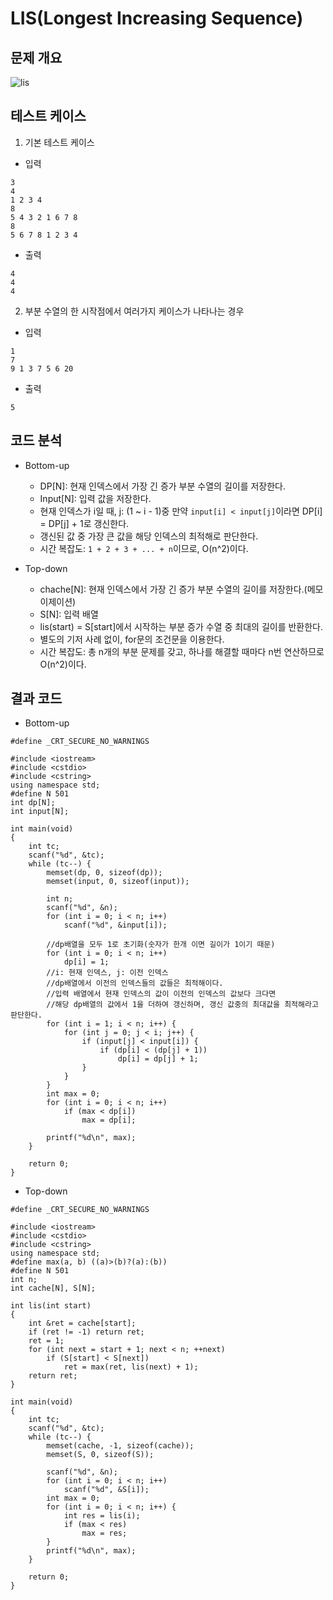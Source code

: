 # LIS(Longest Increasing Sequence)

## 문제 개요

![lis](https://user-images.githubusercontent.com/34755287/42437607-91671ad2-8398-11e8-9a22-5f6302fac5c1.JPG)

## 테스트 케이스
1. 기본 테스트 케이스
- 입력
```
3
4
1 2 3 4
8
5 4 3 2 1 6 7 8 
8
5 6 7 8 1 2 3 4
```
- 출력
```
4
4
4
```

2. 부분 수열의 한 시작점에서 여러가지 케이스가 나타나는 경우
- 입력
```
1
7
9 1 3 7 5 6 20
```
- 출력
```
5
```

## 코드 분석
- Bottom-up
  - DP[N]: 현재 인덱스에서 가장 긴 증가 부분 수열의 길이를 저장한다.
  - Input[N]: 입력 값을 저장한다.
  - 현재 인덱스가 i일 때, j: (1 ~ i - 1)중 만약 ```input[i] < input[j]```이라면 DP[i] = DP[j] + 1로 갱신한다.
  - 갱신된 값 중 가장 큰 값을 해당 인덱스의 최적해로 판단한다.
  - 시간 복잡도: ```1 + 2 + 3 + ... + n```이므로, O(n^2)이다.

- Top-down
	- chache[N]: 현재 인덱스에서 가장 긴 증가 부분 수열의 길이를 저장한다.(메모이제이션)
	- S[N]: 입력 배열
	- lis(start) = S[start]에서 시작하는 부분 증가 수열 중 최대의 길이를 반환한다.
	- 별도의 기저 사례 없이, for문의 조건문을 이용한다.
	- 시간 복잡도: 총 n개의 부분 문제를 갖고, 하나를 해결할 때마다 n번 연산하므로 O(n^2)이다.

## 결과 코드
- Bottom-up
```
#define _CRT_SECURE_NO_WARNINGS

#include <iostream>
#include <cstdio>
#include <cstring>
using namespace std;
#define N 501
int dp[N];
int input[N];

int main(void)
{
	int tc;
	scanf("%d", &tc);
	while (tc--) {
		memset(dp, 0, sizeof(dp));
		memset(input, 0, sizeof(input));

		int n;
		scanf("%d", &n);
		for (int i = 0; i < n; i++)
			scanf("%d", &input[i]);

		//dp배열을 모두 1로 초기화(숫자가 한개 이면 길이가 1이기 때문)
		for (int i = 0; i < n; i++)
			dp[i] = 1;
		//i: 현재 인덱스, j: 이전 인덱스
		//dp배열에서 이전의 인덱스들의 값들은 최적해이다.
		//입력 배열에서 현재 인덱스의 값이 이전의 인덱스의 값보다 크다면
		//해당 dp배열의 값에서 1을 더하여 갱신하며, 갱신 값중의 최대값을 최적해라고 판단한다.
		for (int i = 1; i < n; i++) {
			for (int j = 0; j < i; j++) {
				if (input[j] < input[i]) {
					if (dp[i] < (dp[j] + 1))
						dp[i] = dp[j] + 1;
				}
			}
		}
		int max = 0;
		for (int i = 0; i < n; i++)
			if (max < dp[i])
				max = dp[i];

		printf("%d\n", max);
	}

	return 0;
}
```

- Top-down
```
#define _CRT_SECURE_NO_WARNINGS

#include <iostream>
#include <cstdio>
#include <cstring>
using namespace std;
#define max(a, b) ((a)>(b)?(a):(b))
#define N 501
int n;
int cache[N], S[N];

int lis(int start)
{
	int &ret = cache[start];
	if (ret != -1) return ret;
	ret = 1;
	for (int next = start + 1; next < n; ++next)
		if (S[start] < S[next])
			ret = max(ret, lis(next) + 1);
	return ret;
}

int main(void)
{
	int tc;
	scanf("%d", &tc);
	while (tc--) {
		memset(cache, -1, sizeof(cache));
		memset(S, 0, sizeof(S));

		scanf("%d", &n);
		for (int i = 0; i < n; i++)
			scanf("%d", &S[i]);
		int max = 0;
		for (int i = 0; i < n; i++) {
			int res = lis(i);
			if (max < res)
				max = res;
		}
		printf("%d\n", max);
	}

	return 0;
}
```
